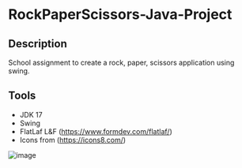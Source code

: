 # RockPaperScissors-Java-Project

## Description
School assignment to create a rock, paper, scissors application using swing.

## Tools
- JDK 17
- Swing
- FlatLaf L&F (https://www.formdev.com/flatlaf/)
- Icons from (https://icons8.com/)

![image](https://user-images.githubusercontent.com/87245022/198392114-6456aa1d-26c5-491e-87ac-e41bdc8c9d96.png)
